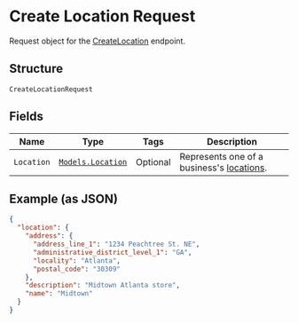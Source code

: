 
# Create Location Request

Request object for the [CreateLocation](../../doc/api/locations.md#create-location) endpoint.

## Structure

`CreateLocationRequest`

## Fields

| Name | Type | Tags | Description |
|  --- | --- | --- | --- |
| `Location` | [`Models.Location`](../../doc/models/location.md) | Optional | Represents one of a business's [locations](https://developer.squareup.com/docs/locations-api). |

## Example (as JSON)

```json
{
  "location": {
    "address": {
      "address_line_1": "1234 Peachtree St. NE",
      "administrative_district_level_1": "GA",
      "locality": "Atlanta",
      "postal_code": "30309"
    },
    "description": "Midtown Atlanta store",
    "name": "Midtown"
  }
}
```

